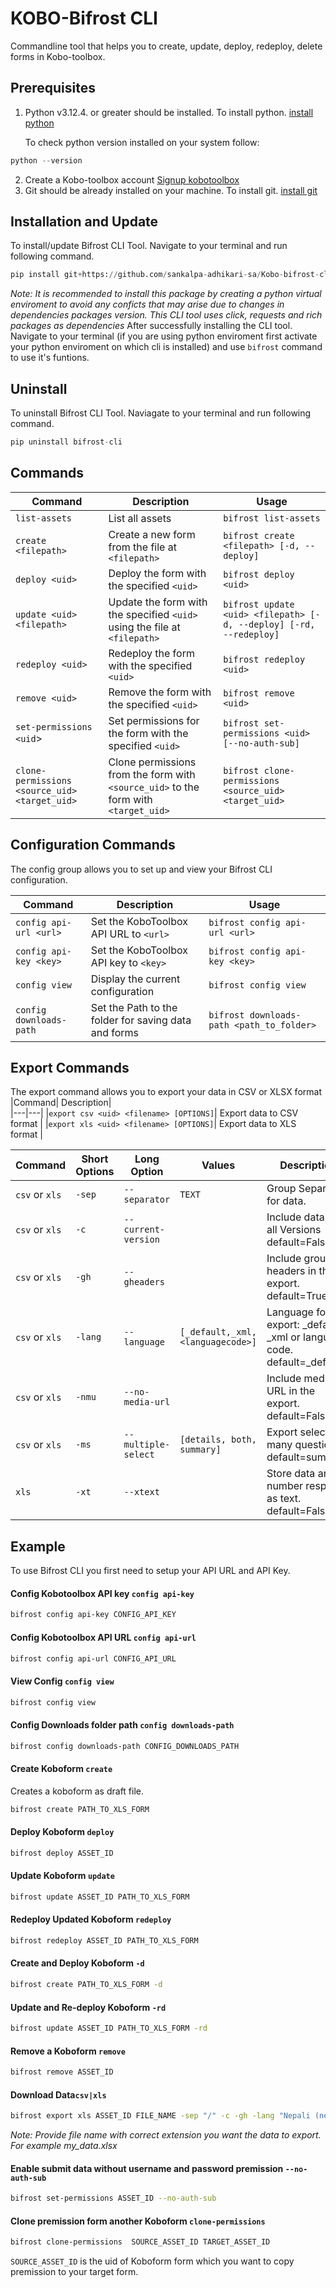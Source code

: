 
# KOBO-Bifrost CLI

Commandline tool that helps you to create, update, deploy, redeploy, delete forms in Kobo-toolbox.



## Prerequisites 
1. Python v3.12.4. or greater should be installed. To install python. [install python](https://www.python.org/downloads/)
   
   To check python version installed on your system follow:
``` python
python --version
```
2. Create a Kobo-toolbox account [Signup kobotoolbox](https://eu.kobotoolbox.org/accounts/signup/)
3. Git should be already installed on your machine. To install git. [install git](https://git-scm.com/downloads)
   
## Installation and Update
To install/update Bifrost CLI Tool. Navigate to your terminal and run following command.
```python
pip install git+https://github.com/sankalpa-adhikari-sa/Kobo-bifrost-cli
```
*Note: It is recommended to install this package by creating a python virtual enviroment to avoid any conficts that may arise due to changes in dependencies packages version. This CLI tool uses click, requests and rich packages as dependencies*
After successfully installing the CLI tool. Navigate to your terminal (if you are using python enviroment first activate your python enviroment on which cli is installed) and use `bifrost` command to use it's funtions.

## Uninstall
To uninstall Bifrost CLI Tool. Naviagate to your terminal and run following command.
```python
pip uninstall bifrost-cli
```

## Commands

|Command|	Description	|Usage|
|-------|--------------|-------------|
|`list-assets`|	List all assets|	`bifrost list-assets`|
|`create <filepath>`	|Create a new form from the file at `<filepath>`	|`bifrost create <filepath> [-d, --deploy]`|
|`deploy <uid>`	|Deploy the form with the specified `<uid>`	|`bifrost deploy <uid>`|
|`update <uid> <filepath>`	|Update the form with the specified `<uid>` using the file at `<filepath>`	|`bifrost update <uid> <filepath> [-d, --deploy] [-rd, --redeploy]`|
|`redeploy <uid>`	|Redeploy the form with the specified `<uid>`	|`bifrost redeploy <uid>`|
|`remove <uid>`	|Remove the form with the specified `<uid>`	|`bifrost remove <uid>`|
|`set-permissions <uid`>	|Set permissions for the form with the specified `<uid>`	|`bifrost set-permissions <uid> [--no-auth-sub]`|
|`clone-permissions <source_uid> <target_uid>`|	Clone permissions from the form with `<source_uid>` to the form with `<target_uid>`	|`bifrost clone-permissions <source_uid> <target_uid>`|

## Configuration Commands

The config group allows you to set up and view your Bifrost CLI configuration.

|Command|	Description|	Usage|
|---|---|---|
|`config api-url <url>`|	Set the KoboToolbox API URL to `<url>`|	`bifrost config api-url <url>`|
|`config api-key <key>`	|Set the KoboToolbox API key to `<key>`|	`bifrost config api-key <key>`|
|`config view`	|Display the current configuration|	`bifrost config view`|
|`config downloads-path`|Set the Path to the folder for saving data and forms|`bifrost downloads-path <path_to_folder>`|
## Export Commands
The export command allows you to export your data in CSV or XLSX format
|Command|	Description|	
|---|---|
|`export csv <uid> <filename> [OPTIONS]`| Export data to CSV format | 
|`export xls <uid> <filename> [OPTIONS]`| Export data to XLS format | 

|Command|Short Options| Long Option|Values|Description|
|---|---|---|---|---|
|`csv` or `xls`| `-sep`|`--separator`|`TEXT`|Group Separator for data.|
|`csv` or `xls`| `-c`|`--current-version`||Include data from all Versions default=False|
|`csv` or `xls`| `-gh`| `--gheaders`  ||Include group headers in the export. default=True|
|`csv` or `xls`| `-lang`| `--language`|`[_default,_xml, <languagecode>]`|Language for the export: _default, _xml or language code. default=_default|
|`csv` or `xls`| `-nmu`|`--no-media-url`||Include media URL in the export. default=False|
|`csv` or `xls` | `-ms`|`--multiple-select`|`[details, both, summary]`|Export select many question as default=summary|
|`xls`| `-xt`|`--xtext`||Store data and number response as text. default=False|


## Example

To use Bifrost CLI you first need to setup your API URL and API Key.

#### Config Kobotoolbox API key ```config api-key``` 
```bash
bifrost config api-key CONFIG_API_KEY
```
#### Config Kobotoolbox API URL ```config api-url``` 
```bash
bifrost config api-url CONFIG_API_URL
```
#### View Config ```config view``` 
```bash
bifrost config view
```
#### Config Downloads folder path ```config downloads-path``` 
```bash
bifrost config downloads-path CONFIG_DOWNLOADS_PATH
```
#### Create Koboform ```create``` 
Creates a koboform as draft file.
```bash
bifrost create PATH_TO_XLS_FORM
```
#### Deploy Koboform ```deploy```

```bash
bifrost deploy ASSET_ID
```

#### Update Koboform ```update```

```bash
bifrost update ASSET_ID PATH_TO_XLS_FORM
```

#### Redeploy Updated Koboform ```redeploy```

```bash
bifrost redeploy ASSET_ID PATH_TO_XLS_FORM
```
#### Create and Deploy Koboform ```-d```

```bash
bifrost create PATH_TO_XLS_FORM -d
```
#### Update and Re-deploy Koboform ```-rd```

```bash
bifrost update ASSET_ID PATH_TO_XLS_FORM -rd
```

#### Remove a Koboform ```remove```
```bash
bifrost remove ASSET_ID
```
#### Download Data```csv|xls```
```bash
bifrost export xls ASSET_ID FILE_NAME -sep "/" -c -gh -lang "Nepali (ne)" -nmu -xt -ms "both"
```
*Note: Provide file name with correct extension you want the data to export. For example my_data.xlsx*
#### Enable submit data without username and password premission ```--no-auth-sub```
```bash
bifrost set-permissions ASSET_ID --no-auth-sub
```
#### Clone premission form another Koboform ```clone-permissions```
```bash
bifrost clone-permissions  SOURCE_ASSET_ID TARGET_ASSET_ID
```
```SOURCE_ASSET_ID```
 is the uid of Koboform form which you want to copy premission to your target form.
